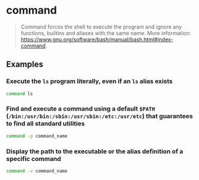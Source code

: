 # command

> Command forces the shell to execute the program and ignore any functions, builtins and aliases with the same name. More information: <https://www.gnu.org/software/bash/manual/bash.html#index-command>.

## Examples

### Execute the `ls` program literally, even if an `ls` alias exists

```bash
command ls
```

### Find and execute a command using a default `$PATH` (`/bin:/usr/bin:/sbin:/usr/sbin:/etc:/usr/etc`) that guarantees to find all standard utilities

```bash
command -p command_name
```

### Display the path to the executable or the alias definition of a specific command

```bash
command -v command_name
```
